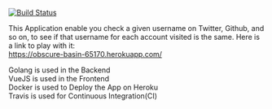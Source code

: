 [![Build Status](https://travis-ci.com/greatMonster11/obscure-basin-65170.svg?branch=master)](https://travis-ci.com/greatMonster11/obscure-basin-65170)

This Application enable you check a given username on Twitter, Github, and so on, to see if that username for each account visited is the same.
Here is a link to play with it:
<br/>
https://obscure-basin-65170.herokuapp.com/
<br/>

Golang is used in the Backend <br/>
VueJS is used in the Frontend <br/>
Docker is used to Deploy the App on Heroku <br/>
Travis is used for Continuous Integration(CI)
